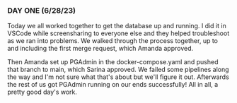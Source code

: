 ### DAY ONE (6/28/23)
Today we all worked together to get the database up and running. I did it in VSCode while screensharing to everyone else and they helped troubleshoot as we ran into problems. We walked through the process together, up to and including the first merge request, which Amanda approved.

Then Amanda set up PGAdmin in the docker-compose.yaml and pushed that branch to main, which Sarina approved. We failed some pipelines along the way and I'm not sure what that's about but we'll figure it out. Afterwards the rest of us got PGAdmin running on our ends successfully! All in all, a pretty good day's work.
